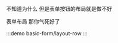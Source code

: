 <!-- 你要在大改之前写出1个可以运行的例子

基本使用

:::demo
basic-form/basic
:::

透传组件属性

:::demo
basic-form/passing-props
:::

透传组件插槽

:::demo
basic-form/passing-slots
:::

表单布局

:::demo
basic-form/layout
:::

分组表单

:::demo
basic-form/group-form
:::

分组表单 - 自定义渲染 customTitleRender

:::demo
basic-form/group-form-with-custom-render
:::

分组表单 - 自定义渲染 customTitleSlot

:::demo
basic-form/group-form-with-custom-slot
:::




文字提示

:::demo
basic-form/tooltip
:::

表单重置

:::demo
basic-form/default-value-and-reset
:::

表单项隐藏

:::demo
basic-form/hidden
:::

表单项禁用

:::demo
basic-form/disabled
:::

在schemas中使用form提供的方法

:::demo
basic-form/use-form-methods-with-component-props
:::

在vue中使用form提供的方法

:::demo
basic-form/use-form-methods-with-hook
::: -->

不知道为什么 但是表单按钮的布局就是做不好

<!--
表单布局

默认布局，水平方向`{span: 24}`

:::demo
basic-form/layout-vertical
:::

表单布局

:::demo
basic-form/layout-inline
:::

分组表单布局

:::demo
basic-form/layout-group-form
::: -->

表单布局 那你气死好了

:::demo
basic-form/layout-row
:::
